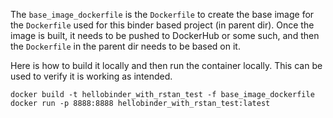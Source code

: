 The `base_image_dockerfile` is the `Dockerfile` to create the base image for the `Dockerfile` used for this binder based project (in parent dir).
Once the image is built, it needs to be pushed to DockerHub or some such, and then the `Dockerfile` in the parent dir needs to be based on it.

Here is how to build it locally and then run the container locally. This can be used to verify it is working as intended.
```
docker build -t hellobinder_with_rstan_test -f base_image_dockerfile
docker run -p 8888:8888 hellobinder_with_rstan_test:latest
```
